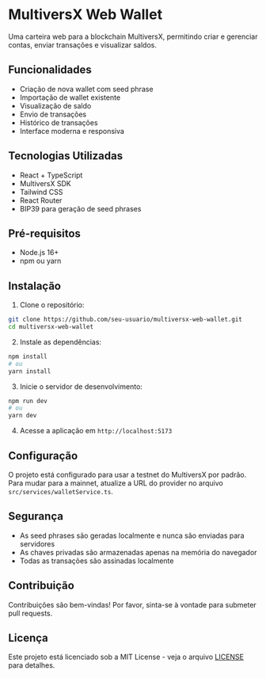 # MultiversX Web Wallet

Uma carteira web para a blockchain MultiversX, permitindo criar e gerenciar contas, enviar transações e visualizar saldos.

## Funcionalidades

- Criação de nova wallet com seed phrase
- Importação de wallet existente
- Visualização de saldo
- Envio de transações
- Histórico de transações
- Interface moderna e responsiva

## Tecnologias Utilizadas

- React + TypeScript
- MultiversX SDK
- Tailwind CSS
- React Router
- BIP39 para geração de seed phrases

## Pré-requisitos

- Node.js 16+
- npm ou yarn

## Instalação

1. Clone o repositório:
```bash
git clone https://github.com/seu-usuario/multiversx-web-wallet.git
cd multiversx-web-wallet
```

2. Instale as dependências:
```bash
npm install
# ou
yarn install
```

3. Inicie o servidor de desenvolvimento:
```bash
npm run dev
# ou
yarn dev
```

4. Acesse a aplicação em `http://localhost:5173`

## Configuração

O projeto está configurado para usar a testnet do MultiversX por padrão. Para mudar para a mainnet, atualize a URL do provider no arquivo `src/services/walletService.ts`.

## Segurança

- As seed phrases são geradas localmente e nunca são enviadas para servidores
- As chaves privadas são armazenadas apenas na memória do navegador
- Todas as transações são assinadas localmente

## Contribuição

Contribuições são bem-vindas! Por favor, sinta-se à vontade para submeter pull requests.

## Licença

Este projeto está licenciado sob a MIT License - veja o arquivo [LICENSE](LICENSE) para detalhes.


